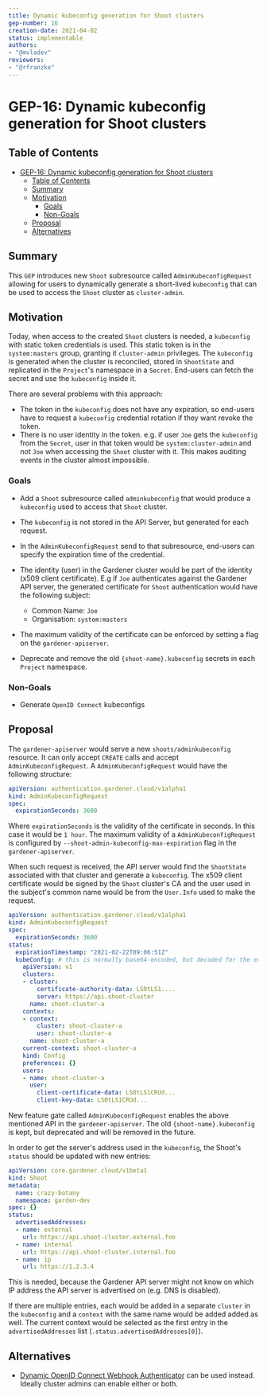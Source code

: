 ```yaml
---
title: Dynamic kubeconfig generation for Shoot clusters
gep-number: 16
creation-date: 2021-04-02
status: implementable
authors:
- "@mvladev"
reviewers:
- "@rfranzke"
---
```


# GEP-16: Dynamic kubeconfig generation for Shoot clusters

## Table of Contents

- [GEP-16: Dynamic kubeconfig generation for Shoot clusters](#gep-16-dynamic-kubeconfig-generation-for-shoot-clusters)
  - [Table of Contents](#table-of-contents)
  - [Summary](#summary)
  - [Motivation](#motivation)
    - [Goals](#goals)
    - [Non-Goals](#non-goals)
  - [Proposal](#proposal)
  - [Alternatives](#alternatives)

## Summary

This `GEP` introduces new  `Shoot` subresource called `AdminKubeconfigRequest` allowing for users to dynamically generate a short-lived `kubeconfig` that can be used to access the `Shoot` cluster as `cluster-admin`.

## Motivation

Today, when access to the created `Shoot` clusters is needed, a `kubeconfig` with static token credentials is used. This static token is in the `system:masters` group, granting it `cluster-admin` privileges. The `kubeconfig` is generated when the cluster is reconciled, stored in `ShootState` and replicated in the `Project`'s namespace in a `Secret`. End-users can fetch the secret and use the `kubeconfig` inside it.

There are several problems with this approach:

- The token in the `kubeconfig` does not have any expiration, so end-users have to request a `kubeconfig` credential rotation if they want revoke the token.
- There is no user identity in the token. e.g. if user `Joe` gets the `kubeconfig` from the `Secret`, user in that token would be `system:cluster-admin` and not `Joe` when accessing the `Shoot` cluster with it. This makes auditing events in the cluster almost impossible.

### Goals

- Add a `Shoot` subresource called `adminkubeconfig` that would produce a `kubeconfig` used to access that `Shoot` cluster.
- The `kubeconfig` is not stored in the API Server, but generated for each request.
- In the `AdminKubeconfigRequest` send to that subresource, end-users can specify the expiration time of the credential.
- The identity (user) in the Gardener cluster would be part of the identity (x509 client certificate). E.g if `Joe` authenticates against the Gardener API server, the generated certificate for `Shoot` authentication would have the following subject:

  - Common Name: `Joe`
  - Organisation: `system:masters`

- The maximum validity of the certificate can be enforced by setting a flag on the `gardener-apiserver`.
- Deprecate and remove the old `{shoot-name}.kubeconfig` secrets in each `Project` namespace.

### Non-Goals

- Generate `OpenID Connect` kubeconfigs

## Proposal

The `gardener-apiserver` would serve a new `shoots/adminkubeconfig` resource. It can only accept `CREATE` calls and accept `AdminKubeconfigRequest`. A `AdminKubeconfigRequest` would have the following structure:

```yaml
apiVersion: authentication.gardener.cloud/v1alpha1
kind: AdminKubeconfigRequest
spec:
  expirationSeconds: 3600
```

Where `expirationSeconds` is the validity of the certificate in seconds. In this case it would be `1 hour`. The maximum validity of a `AdminKubeconfigRequest` is configured by `--shoot-admin-kubeconfig-max-expiration` flag in the `gardener-apiserver`.

When such request is received, the API server would find the `ShootState` associated with that cluster and generate a `kubeconfig`. The x509 client certificate would be signed by the `Shoot` cluster's CA and the user used in the subject's common name would be from the `User.Info` used to make the request.

```yaml
apiVersion: authentication.gardener.cloud/v1alpha1
kind: AdminKubeconfigRequest
spec:
  expirationSeconds: 3600
status:
  expirationTimestamp: "2021-02-22T09:06:51Z"
  kubeConfig: # this is normally base64-encoded, but decoded for the example
    apiVersion: v1
    clusters:
    - cluster:
        certificate-authority-data: LS0tLS1....
        server: https://api.shoot-cluster
      name: shoot-cluster-a
    contexts:
    - context:
        cluster: shoot-cluster-a
        user: shoot-cluster-a
      name: shoot-cluster-a
    current-context: shoot-cluster-a
    kind: Config
    preferences: {}
    users:
    - name: shoot-cluster-a
      user:
        client-certificate-data: LS0tLS1CRUd...
        client-key-data: LS0tLS1CRUd...
```

New feature gate called `AdminKubeconfigRequest` enables the above mentioned API in the `gardener-apiserver`. The old `{shoot-name}.kubeconfig` is kept, but deprecated and will be removed in the future.

In order to get the server's address used in the `kubeconfig`, the Shoot's `status` should be updated with new entries:

```yaml
apiVersion: core.gardener.cloud/v1beta1
kind: Shoot
metadata:
  name: crazy-botany
  namespace: garden-dev
spec: {}
status:
  advertisedAddresses:
  - name: external
    url: https://api.shoot-cluster.external.foo
  - name: internal
    url: https://api.shoot-cluster.internal.foo
  - name: ip
    url: https://1.2.3.4
```

This is needed, because the Gardener API server might not know on which IP address the API server is advertised on (e.g. DNS is disabled).

If there are multiple entries, each would be added in a separate `cluster` in the `kubeconfig` and a `context` with the same name would be added added as well. The current context would be selected as the first entry in the `advertisedAddresses` list (`.status.advertisedAddresses[0]`).

## Alternatives

- [Dynamic OpenID Connect Webhook Authenticator](https://github.com/gardener/oidc-webhook-authenticator) can be used instead. Ideally cluster admins can enable either or both.
